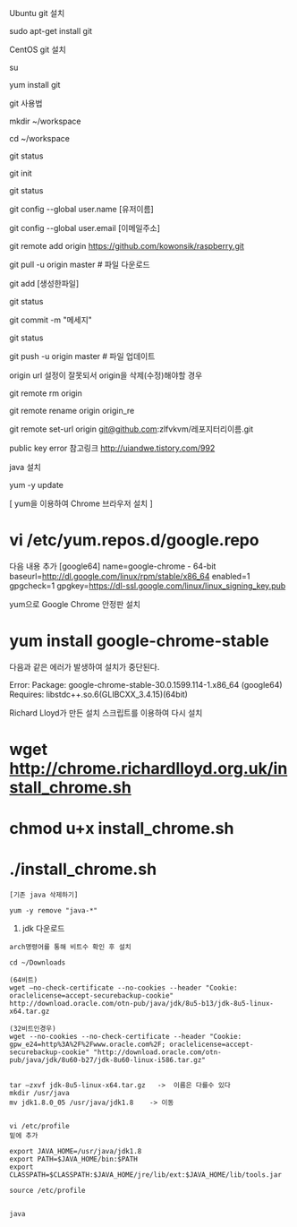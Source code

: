 Ubuntu git 설치

sudo apt-get install git   

CentOS git 설치

su

yum install git

git 사용법

mkdir ~/workspace

cd ~/workspace

git status

git init

git status

git config --global user.name [유저이름]

git config --global user.email [이메일주소]

git remote add origin https://github.com/kowonsik/raspberry.git

git pull -u origin master     # 파일 다운로드

git add [생성한파일]

git status

git commit -m "메세지"

git status

git push -u origin master     # 파일 업데이트

origin url 설정이 잘못되서 origin을 삭제(수정)해야할 경우

git remote rm origin

git remote rename origin origin_re


git remote set-url origin git@github.com:zlfvkvm/레포지터리이름.git


public key error 참고링크
http://uiandwe.tistory.com/992







java 설치

 yum -y update
 
[ yum을 이용하여 Chrome 브라우저 설치 ]

# vi /etc/yum.repos.d/google.repo 
다음 내용 추가
[google64]
name=google-chrome - 64-bit
baseurl=http://dl.google.com/linux/rpm/stable/x86_64
enabled=1
gpgcheck=1
gpgkey=https://dl-ssl.google.com/linux/linux_signing_key.pub

yum으로 Google Chrome 안정판 설치
# yum install google-chrome-stable

다음과 같은 에러가 발생하여 설치가 중단된다.

Error: Package: google-chrome-stable-30.0.1599.114-1.x86_64 (google64)
       Requires: libstdc++.so.6(GLIBCXX_3.4.15)(64bit)

Richard Lloyd가 만든 설치 스크립트를 이용하여 다시 설치

# wget http://chrome.richardlloyd.org.uk/install_chrome.sh
# chmod u+x install_chrome.sh
# ./install_chrome.sh


    [기존 java 삭제하기]

    yum -y remove "java-*"
    
   1.  jdk 다운로드
     
    arch명령어를 통해 비트수 확인 후 설치
    
    cd ~/Downloads
    
    (64비트)
    wget —no-check-certificate --no-cookies --header "Cookie: oraclelicense=accept-securebackup-cookie" http://download.oracle.com/otn-pub/java/jdk/8u5-b13/jdk-8u5-linux-x64.tar.gz

    (32비트인경우)
    wget --no-cookies --no-check-certificate --header "Cookie: gpw_e24=http%3A%2F%2Fwww.oracle.com%2F; oraclelicense=accept-securebackup-cookie" "http://download.oracle.com/otn-pub/java/jdk/8u60-b27/jdk-8u60-linux-i586.tar.gz"


    tar –zxvf jdk-8u5-linux-x64.tar.gz   ->  이름은 다를수 있다
    mkdir /usr/java
    mv jdk1.8.0_05 /usr/java/jdk1.8    -> 이동


    vi /etc/profile
    밑에 추가

    export JAVA_HOME=/usr/java/jdk1.8
    export PATH=$JAVA_HOME/bin:$PATH
    export CLASSPATH=$CLASSPATH:$JAVA_HOME/jre/lib/ext:$JAVA_HOME/lib/tools.jar

    source /etc/profile
    
    
    java
